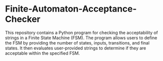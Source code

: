 # Finite-Automaton-Acceptance-Checker
This repository contains a Python program for checking the acceptability of strings in a Finite State Machine (FSM). The program allows users to define the FSM by providing the number of states, inputs, transitions, and final states. It then evaluates user-provided strings to determine if they are acceptable within the specified FSM.
